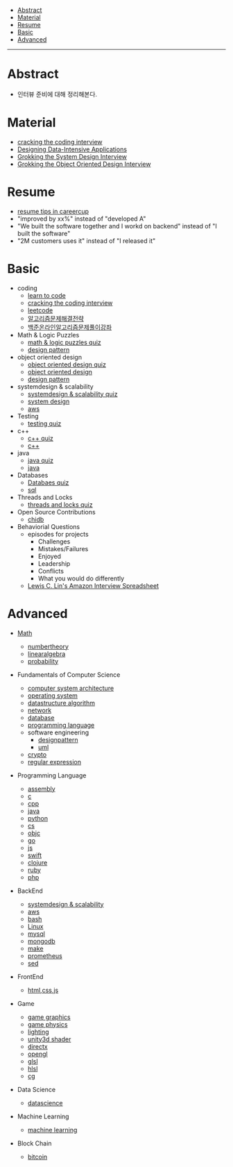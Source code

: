 - [Abstract](#abstract)
- [Material](#material)
- [Resume](#resume)
- [Basic](#basic)
- [Advanced](#advanced)

----

# Abstract

- 인터뷰 준비에 대해 정리해본다.

# Material

* [cracking the coding interview](http://www.crackingthecodinginterview.com/)
* [Designing Data-Intensive Applications](https://dataintensive.net/)
* [Grokking the System Design Interview](https://www.educative.io/collection/5668639101419520/5649050225344512)
* [Grokking the Object Oriented Design Interview](https://www.educative.io/collection/5668639101419520/5692201761767424)

# Resume

- [resume tips in careercup](https://careercup.com/resume)
- "improved by xx%" instead of "developed A"
- "We built the software together and I workd on backend" instead of "I built the software"
- "2M customers uses it" instead of "I released it"

# Basic 

* coding
  * [learn to code](https://github.com/iamslash/learntocode)
  * [cracking the coding interview](http://www.crackingthecodinginterview.com/)
  * [leetcode](https://leetcode.com/problems/)
  * [알고리즘문제해결전략](http://book.algospot.com/)
  * [백준온라인알고리즘문제풀이강좌](https://code.plus/courses/1)
* Math & Logic Puzzles
  * [math & logic puzzles quiz](/brainteasers/README.md#quiz)
  * [design pattern](/designpattern/README.md)
* object oriented design
  * [object oriented design quiz](/objectorienteddesign/README.md@quiz)
  * [object oriented design](/objectorienteddesign/)
  * [design pattern](/designpattern/README.md)
* systemdesign & scalability
  * [systemdesign & scalability quiz](/systemdesign/README.md#quiz)
  * [system design](/systemdesign/README.md)
  * [aws](/aws/README.md)
* Testing
  * [testing quiz](/testing/README.md#quiz)
* c++
  * [c++ quiz](/cpp/README.md#quiz)
  * [c++](/cpp/README.md)
* java
  * [java quiz](/java/README.md#quiz)
  * [java](/java/README.md)
* Databases
  * [Databaes quiz](/sql/README.md#quiz)
  * [sql](/sql/README.md)
* Threads and Locks 
  * [threads and locks quiz](/os/README.md#quiz)
* Open Source Contributions
  * [chidb](https://github.com/iamslash/chidb)
* Behaviorial Questions
  * episodes for projects
    * Challenges
    * Mistakes/Failures
    * Enjoyed
    * Leadership
    * Conflicts
    * What you would do differently
  * [Lewis C. Lin's Amazon Interview Spreadsheet](https://www.instapaper.com/read/1138208081)

# Advanced 

* [Math](/math/README.md)
  * [numbertheory](/numbertheory/README.md)
  * [linearalgebra](/linearalgebra/README.md)
  * [probability](/prob/README.md)

* Fundamentals of Computer Science
  * [computer system architecture](/csa/README.md)
  * [operating system](/os/README.md)
  * [datastructure algorithm](https://github.com/iamslash/learntocode)
  * [network](/network/README.md)
  * [database](/database/README.md)
  * [programming language](/pl/README.md)
  * software engineering
    * [designpattern](/designpattern/README.md)
    * [uml](/uml/README.md)
  * [crypto](/crypto/README.md)
  * [regular expression](/re/README.md)

* Programming Language
  * [assembly](/assembly/README.md)
  * [c](/c/README.md)
  * [cpp](/cpp/README.md)
  * [java](/java/README.md)
  * [python](/python/README.md)
  * [cs](/cs/README.md)
  * [objc](/objc/README.md)
  * [go](/golang/README.md)
  * [js](/js/README.md)
  * [swift](/swift/README.md)
  * [clojure](/clojure/README.md)
  * [ruby](/ruby/README.md)
  * [php](/php/README.md)

* BackEnd
  * [systemdesign & scalability](/systemdesign/README.md)
  * [aws](/aws/README.md)
  * [bash](/bash/README.md)
  * [Linux](/linux/README.md)
  * [mysql](/mysql/README.md)
  * [mongodb](/mongodb/README.md)
  * [make](/make/README.md)
  * [prometheus](/prometheus/README.md)
  * [sed](/sed/README.md)

* FrontEnd
  * [html,css,js](/frontend/README.md)

* Game
  * [game graphics](/gamegraphics/README.md)
  * [game physics](/gamephysics/README.md)
  * [lighting](/lighting/README.md)
  * [unity3d shader](/unity3dshaderlab/README.md)
  * [directx](/directx/README.md)
  * [opengl](/opengl/README.md)
  * [glsl](/glsl/README.md)
  * [hlsl](/hlsl/README.md)
  * [cg](/cg/README.md)

* Data Science
  * [datascience](/datascience/README.md)

* Machine Learning
  * [machine learning](/ml/README.md)

* Block Chain
  * [bitcoin](/bitcoin/README.md)


